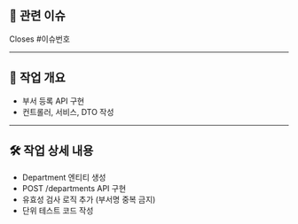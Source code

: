 ## 🔗 관련 이슈
Closes #이슈번호

---

## 📌 작업 개요
<!-- 어떤 작업을 했는지 간단하게 요약해주세요 -->
- 부서 등록 API 구현
- 컨트롤러, 서비스, DTO 작성

---

## 🛠 작업 상세 내용
<!-- 주요 작업 내용을 리스트로 정리해주세요 -->
- Department 엔티티 생성
- POST /departments API 구현
- 유효성 검사 로직 추가 (부서명 중복 금지)
- 단위 테스트 코드 작성
